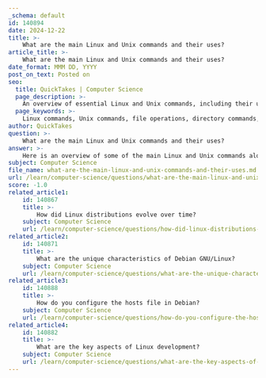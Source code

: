 ```yaml
---
_schema: default
id: 140894
date: 2024-12-22
title: >-
    What are the main Linux and Unix commands and their uses?
article_title: >-
    What are the main Linux and Unix commands and their uses?
date_format: MMM DD, YYYY
post_on_text: Posted on
seo:
  title: QuickTakes | Computer Science
  page_description: >-
    An overview of essential Linux and Unix commands, including their uses for file management, system information, process management, networking, and user management.
  page_keywords: >-
    Linux commands, Unix commands, file operations, directory commands, system information, process management, networking commands, file compression, user management, terminal commands
author: QuickTakes
question: >-
    What are the main Linux and Unix commands and their uses?
answer: >-
    Here is an overview of some of the main Linux and Unix commands along with their uses:\n\n### Basic File and Directory Operations\n1. **`ls`**: Lists directory contents.\n2. **`pwd`**: Prints the current working directory.\n3. **`cd`**: Changes the current directory.\n4. **`mkdir`**: Creates a new directory.\n5. **`rmdir`**: Removes an empty directory.\n6. **`cp`**: Copies files or directories.\n7. **`mv`**: Moves or renames files or directories.\n8. **`rm`**: Removes files or directories.\n\n### File Viewing and Manipulation\n1. **`cat`**: Concatenates and displays file content.\n2. **`less`**: Views file content one screen at a time.\n3. **`head`**: Displays the first few lines of a file.\n4. **`tail`**: Displays the last few lines of a file.\n5. **`grep`**: Searches for patterns within files.\n6. **`sort`**: Sorts lines of text files.\n\n### System Information\n1. **`uname`**: Displays system information.\n2. **`whoami`**: Shows the current user.\n3. **`top`**: Displays active processes and system resource usage.\n\n### File Permissions and Ownership\n1. **`chmod`**: Changes file permissions.\n2. **`chown`**: Changes file ownership.\n\n### Process Management\n1. **`ps`**: Displays currently running processes.\n2. **`kill`**: Terminates a process by its ID.\n3. **`killall`**: Terminates all processes with a given name.\n\n### Networking\n1. **`ssh`**: Connects to a remote machine using SSH protocol.\n2. **`ifconfig`**: Displays or configures network interfaces.\n3. **`traceroute`**: Traces the route packets take to a network host.\n\n### File Compression and Archiving\n1. **`tar`**: Archives files.\n2. **`zip`**: Compresses files.\n3. **`unzip`**: Extracts compressed files.\n\n### Miscellaneous\n1. **`man`**: Displays the manual for a command.\n2. **`echo`**: Displays a line of text or variable value.\n3. **`wget`**: Downloads files from the web.\n4. **`df`**: Displays disk space usage.\n5. **`cal`**: Displays a calendar.\n\n### User Management\n1. **`useradd`**: Adds a new user.\n2. **`usermod`**: Modifies an existing user.\n3. **`passwd`**: Changes a user's password.\n\nThese commands form the foundation of interacting with the Linux operating system and are essential for both basic and advanced tasks. Mastery of these commands can significantly enhance productivity and system management capabilities.
subject: Computer Science
file_name: what-are-the-main-linux-and-unix-commands-and-their-uses.md
url: /learn/computer-science/questions/what-are-the-main-linux-and-unix-commands-and-their-uses
score: -1.0
related_article1:
    id: 140867
    title: >-
        How did Linux distributions evolve over time?
    subject: Computer Science
    url: /learn/computer-science/questions/how-did-linux-distributions-evolve-over-time
related_article2:
    id: 140871
    title: >-
        What are the unique characteristics of Debian GNU/Linux?
    subject: Computer Science
    url: /learn/computer-science/questions/what-are-the-unique-characteristics-of-debian-gnulinux
related_article3:
    id: 140888
    title: >-
        How do you configure the hosts file in Debian?
    subject: Computer Science
    url: /learn/computer-science/questions/how-do-you-configure-the-hosts-file-in-debian
related_article4:
    id: 140882
    title: >-
        What are the key aspects of Linux development?
    subject: Computer Science
    url: /learn/computer-science/questions/what-are-the-key-aspects-of-linux-development
---
```


&nbsp;